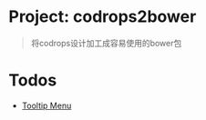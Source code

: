 # Project: codrops2bower
> 将codrops设计加工成容易使用的bower包

# Todos
- [Tooltip Menu](https://github.com/kaitoborn/codrops2bower/tree/tooltipMenu)